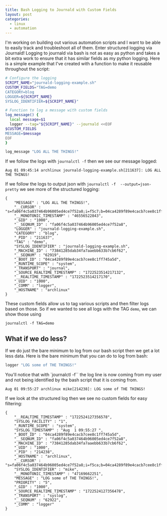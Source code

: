 ```yaml
---
title: Bash Logging to Journald with Custom Fields
layout: post
categories:
  - linux
  - automation
---
```


I'm working on building out various automation scripts and I want to be able to easily track and troubleshoot all of them. Enter structured logging via Journald! Logging to journald via bash is not as easy as python and takes a bit extra work to ensure that it has similar fields as my python logging. Here is a simple example that I've created with a function to make it reusable throughout the script:

```bash
# Configure the logging
SCRIPT_NAME="journald-logging-example.sh"
CUSTOM_FIELDS="TAG=demo
CATEGORY=blog
LOGGER=${SCRIPT_NAME}
SYSLOG_IDENTIFIER=${SCRIPT_NAME}"

# Function to log a message with custom fields
log_message() {
  local message=$1
  logger --tag="${SCRIPT_NAME}" --journald <<EOF
$CUSTOM_FIELDS
MESSAGE=$message
EOF
}

log_message "LOG ALL THE THINGS!"
```

If we follow the logs with `journalctl -f` then we see our message logged:

```
Aug 01 09:45:14 archlinux journald-logging-example.sh[211637]: LOG ALL THE THINGS!
```

If we follow the logs to output json with `journalctl -f  --output=json-pretty` we see more of the structured logging:

```
{
    "MESSAGE" : "LOG ALL THE THINGS!",
    "__CURSOR" : "s=fa06f4c5a037464b96005ed4ce7f52a8;i=f5c7;b=04ca4289f89e4cacb7cee8c1ff745a5d;m=ad6fc295b;t=61ea0422ea2d2;x=e547b33cab1ee776",
    "__MONOTONIC_TIMESTAMP" : "46556522843",
    "_GID" : "1000",
    "__SEQNUM_ID" : "fa06f4c5a037464b96005ed4ce7f52a8",
    "LOGGER" : "journald-logging-example.sh",
    "CATEGORY" : "blog",
    "_PID" : "211637",
    "TAG" : "demo",
    "SYSLOG_IDENTIFIER" : "journald-logging-example.sh",
    "_MACHINE_ID" : "73841285dab34fa7aaebb633b7cb6f62",
    "__SEQNUM" : "62919",
    "_BOOT_ID" : "04ca4289f89e4cacb7cee8c1ff745a5d",
    "_RUNTIME_SCOPE" : "system",
    "_TRANSPORT" : "journal",
    "_SOURCE_REALTIME_TIMESTAMP" : "1722523514217132",
    "__REALTIME_TIMESTAMP" : "1722523514217170",
    "_UID" : "1000",
    "_COMM" : "logger",
    "_HOSTNAME" : "archlinux"
}
```

These custom fields allow us to tag various scripts and then filter logs based on those. So if we wanted to see all logs with the TAG `demo`, we can show those using

```
journalctl -f TAG=demo
```

## What if we do less?

If we do just the bare minimum to log from our bash script then we get a lot less data. Here is the bare minimum that you can do to log from bash:

```bash
logger "LOG some of THE THINGS!"
```

You'll notice that with `journalctl -f`` the log line is now coming from my user and not being identified by the bash script that it is coming from.

```
Aug 01 09:55:27 archlinux mike[214238]: LOG some of THE THINGS!
```

If we look at the structured log then we see no custom fields for easy filtering:

```
{
    "__REALTIME_TIMESTAMP" : "1722524127356578",
    "SYSLOG_FACILITY" : "1",
    "_RUNTIME_SCOPE" : "system",
    "SYSLOG_TIMESTAMP" : "Aug  1 09:55:27 ",
    "_BOOT_ID" : "04ca4289f89e4cacb7cee8c1ff745a5d",
    "__SEQNUM_ID" : "fa06f4c5a037464b96005ed4ce7f52a8",
    "_MACHINE_ID" : "73841285dab34fa7aaebb633b7cb6f62",
    "_UID" : "1000",
    "_PID" : "214238",
    "_HOSTNAME" : "archlinux",
    "__CURSOR" : "s=fa06f4c5a037464b96005ed4ce7f52a8;i=f5ca;b=04ca4289f89e4cacb7cee8c1ff745a5d;m=afb87ed2b;t=61ea066ba66a2;x=d76a9719c2721e55",
    "SYSLOG_IDENTIFIER" : "mike",
    "__MONOTONIC_TIMESTAMP" : "47169662251",
    "MESSAGE" : "LOG some of THE THINGS!",
    "PRIORITY" : "5",
    "_GID" : "1000",
    "_SOURCE_REALTIME_TIMESTAMP" : "1722524127356478",
    "_TRANSPORT" : "syslog",
    "__SEQNUM" : "62922",
    "_COMM" : "logger"
}
```
